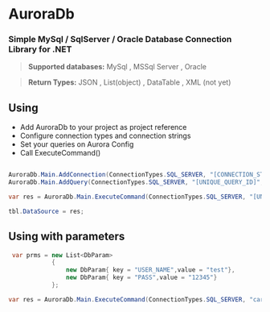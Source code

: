 # AuroraDb
### Simple MySql / SqlServer / Oracle Database Connection Library for .NET

> **Supported databases:** MySql , MSSql Server , Oracle

> **Return Types:** JSON , List(object) , DataTable , XML (not yet)

## Using

* Add AuroraDb to your project as project reference
* Configure connection types and connection strings
* Set your queries on Aurora Config
* Call ExecuteCommand()

```cs

AuroraDb.Main.AddConnection(ConnectionTypes.SQL_SERVER, "[CONNECTION_STRING]");
AuroraDb.Main.AddQuery(ConnectionTypes.SQL_SERVER, "[UNIQUE_QUERY_ID]", "[QUERY_STRING]");

var res = AuroraDb.Main.ExecuteCommand(ConnectionTypes.SQL_SERVER, "[UNIQUE_QUERY_ID]", ReturnTypes.DataTable, new List<DbParam>());

tbl.DataSource = res;
```
## Using with parameters
```cs
 var prms = new List<DbParam>
            {
                new DbParam{ key = "USER_NAME",value = "test"},
                new DbParam{ key = "PASS",value = "12345"}
            };

var res = AuroraDb.Main.ExecuteCommand(ConnectionTypes.SQL_SERVER, "cards", ReturnTypes.JsonString, prms);
```
